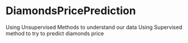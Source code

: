 # DiamondsPricePrediction
Using Unsupervised Methods to understand our data
Using Supervised method to try to predict diamonds price
